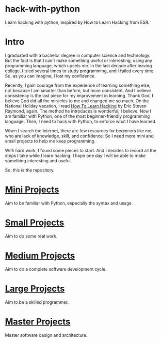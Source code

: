# hack-with-python

Learn hacking with python, inspired by How to Learn Hacking from ESR.

# Intro

I graduated with a bachelor degree in computer science and technology. But the fact is that I can't make something useful or interesting, using any programming language, which upsets me. In the last decade after leaving college, I tried several times to study programming, and I failed every time. So, as you can imagine, I lost my confidence.

Recently, I gain courage from the experience of learning something else, not because I am smarter than before, but more consistent. And I believe consistency is the last piece for my improvement in learning. Thank God, I believe God did all the miracles to me and changed me so much. On the National Holiday vacation, I read [How To Learn Hacking](http://www.catb.org/esr/faqs/hacking-howto.html) by Eric Steven Raymond, again. The method he introduces is wonderful, I believe. Now I am familiar with Python, one of the most beginner-friendly programming language. Then, I need to hack with Python, to enforce what I have learned.

When I search the internet, there are few resources for beginners like me, who are lack of knowledge, skill, and confidence. So I need more mini and small projects to help me keep programming.

With hard work, I found some pieces to start. And I decides to record all the steps I take while I learn hacking. I hope one day I will be able to make something interesting and useful.

So, this is the repository.

# [Mini Projects](mini/)

Aim to be familiar with Python, especially the syntax and usage.

# [Small Projects](small/)

Aim to do some real work.

# [Medium Projects](medium/)

Aim to do a complete software development cycle.

# [Large Projects](large/)

Aim to be a skilled programmer.

# [Master Projects](master/)

Master software design and architecture.
